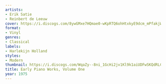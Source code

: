 ```yaml
---
artists:
- Erik Satie
- Reinbert de Leeuw
cover: https://i.discogs.com/8ywGMxe7HQmae0-wKpRTQ6ohHtxkyE9dcm_mPfakjWU/rs:fit/g:sm/q:90/h:597/w:600/czM6Ly9kaXNjb2dz/LWRhdGFiYXNlLWlt/YWdlcy9SLTEwMDM5/NzgtMTYyODQzNDk1/Mi0xODU0LmpwZWc.jpeg
format:
- Vinyl
genres:
- Classical
labels:
- Harlekijn Holland
styles:
- Modern
thumbnail: https://i.discogs.com/WqaZy--8ni_1GcHi2jv1Kl9k1aiUDFwSKQdRLCwIK5c/rs:fit/g:sm/q:40/h:150/w:150/czM6Ly9kaXNjb2dz/LWRhdGFiYXNlLWlt/YWdlcy9SLTEwMDM5/NzgtMTYyODQzNDk1/Mi0xODU0LmpwZWc.jpeg
title: Early Piano Works, Volume One
year: 1975
---
```

